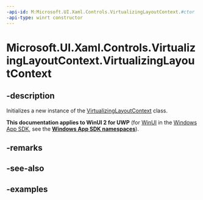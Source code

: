 ```yaml
---
-api-id: M:Microsoft.UI.Xaml.Controls.VirtualizingLayoutContext.#ctor
-api-type: winrt constructor
---
```


<!-- Method syntax.
public VirtualizingLayoutContext.VirtualizingLayoutContext()
-->

# Microsoft.UI.Xaml.Controls.VirtualizingLayoutContext.VirtualizingLayoutContext

## -description

Initializes a new instance of the [VirtualizingLayoutContext](virtualizinglayoutcontext.md) class.

**This documentation applies to WinUI 2 for UWP** (for [WinUI](/windows/apps/winui/winui3/) in the [Windows App SDK](/windows/apps/windows-app-sdk/), see the **[Windows App SDK namespaces](/windows/windows-app-sdk/api/winrt/)**).

## -remarks

## -see-also

## -examples

